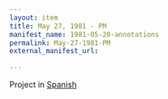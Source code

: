 ```yaml
---
layout: item
title: May 27, 1981 - PM
manifest_name: 1981-05-20-annotations
permalink: May-27-1981-PM
external_manifest_url: 

---
```

<!-- Add an essay or interpretive material below this line,
using HTML or markdown.  Do not modify this file above this line -->
Project in <a href="https://lgsump.github.io/radio-venceremos-en-espanol/27-de-mayo-1981-PM">Spanish</a>
<br>
